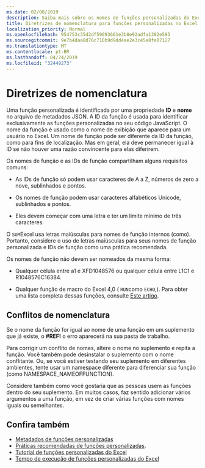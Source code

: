 ```yaml
---
ms.date: 02/08/2019
description: Saiba mais sobre os nomes de funções personalizadas do Excel e evite armadilhas comuns de nomeação.
title: Diretrizes de nomenclatura para funções personalizadas no Excel (visualização)
localization_priority: Normal
ms.openlocfilehash: 954753c35d2df59093661e3b8e92adfa1302e595
ms.sourcegitcommit: 9e7b4daa8d76c710b9d9dd4ae2e3c45e8fe07127
ms.translationtype: MT
ms.contentlocale: pt-BR
ms.lasthandoff: 04/24/2019
ms.locfileid: "32449273"
---
```

# <a name="naming-guidelines"></a>Diretrizes de nomenclatura

Uma função personalizada é identificada por uma propriedade **ID** e **nome** no arquivo de metadados JSON. A ID da função é usada para identificar exclusivamente as funções personalizadas no seu código JavaScript. O nome da função é usado como o nome de exibição que aparece para um usuário no Excel. Um nome de função pode ser diferente da ID da função, como para fins de localização. Mas em geral, ela deve permanecer igual à ID se não houver uma razão convincente para elas diferirem.

Os nomes de função e as IDs de função compartilham alguns requisitos comuns:

- As IDs de função só podem usar caracteres de A a Z, números de zero a nove, sublinhados e pontos.

- Os nomes de função podem usar caracteres alfabéticos Unicode, sublinhados e pontos.

- Eles devem começar com uma letra e ter um limite mínimo de três caracteres.

O `SUM`Excel usa letras maiúsculas para nomes de função internos (como). Portanto, considere o uso de letras maiúsculas para seus nomes de função personalizada e IDs de função como uma prática recomendada.

Os nomes de função não devem ser nomeados da mesma forma:

- Qualquer célula entre a1 e XFD1048576 ou qualquer célula entre L1C1 e R1048576C16384.

- Qualquer função de macro do Excel 4,0 ( `RUN`como `ECHO`,).  Para obter uma lista completa dessas funções, consulte [Este artigo](https://www.microsoft.com/en-us/download/details.aspx?id=1465).

## <a name="naming-conflicts"></a>Conflitos de nomenclatura

Se o nome da função for igual ao nome de uma função em um suplemento que já existe, o **#REF!** o erro aparecerá na sua pasta de trabalho.

Para corrigir um conflito de nomes, altere o nome no suplemento e repita a função. Você também pode desinstalar o suplemento com o nome conflitante. Ou, se você estiver testando seu suplemento em diferentes ambientes, tente usar um namespace diferente para diferenciar sua função (como NAMESPACE_NAMEOFFUNCTION).

Considere também como você gostaria que as pessoas usem as funções dentro do seu suplemento. Em muitos casos, faz sentido adicionar vários argumentos a uma função, em vez de criar várias funções com nomes iguais ou semelhantes.

## <a name="see-also"></a>Confira também

* [Metadados de funções personalizadas](custom-functions-json.md)
* [Práticas recomendadas de funções personalizadas](custom-functions-best-practices.md).
* [Tutorial de funções personalizadas do Excel](../tutorials/excel-tutorial-create-custom-functions.md)
* [Tempo de execução de funções personalizadas do Excel](custom-functions-runtime.md)
